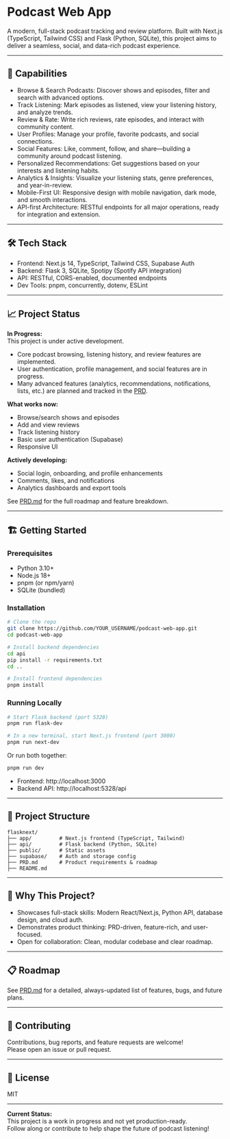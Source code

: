 # Podcast Web App

A modern, full-stack podcast tracking and review platform. Built with Next.js (TypeScript, Tailwind CSS) and Flask (Python, SQLite), this project aims to deliver a seamless, social, and data-rich podcast experience.

---

## 🚀 Capabilities

- Browse & Search Podcasts: Discover shows and episodes, filter and search with advanced options.
- Track Listening: Mark episodes as listened, view your listening history, and analyze trends.
- Review & Rate: Write rich reviews, rate episodes, and interact with community content.
- User Profiles: Manage your profile, favorite podcasts, and social connections.
- Social Features: Like, comment, follow, and share—building a community around podcast listening.
- Personalized Recommendations: Get suggestions based on your interests and listening habits.
- Analytics & Insights: Visualize your listening stats, genre preferences, and year-in-review.
- Mobile-First UI: Responsive design with mobile navigation, dark mode, and smooth interactions.
- API-first Architecture: RESTful endpoints for all major operations, ready for integration and extension.

---

## 🛠️ Tech Stack

- Frontend: Next.js 14, TypeScript, Tailwind CSS, Supabase Auth
- Backend: Flask 3, SQLite, Spotipy (Spotify API integration)
- API: RESTful, CORS-enabled, documented endpoints
- Dev Tools: pnpm, concurrently, dotenv, ESLint

---

## 📈 Project Status

**In Progress:**  
This project is under active development.  
- Core podcast browsing, listening history, and review features are implemented.
- User authentication, profile management, and social features are in progress.
- Many advanced features (analytics, recommendations, notifications, lists, etc.) are planned and tracked in the [PRD](./PRD.md).

**What works now:**  
- Browse/search shows and episodes
- Add and view reviews
- Track listening history
- Basic user authentication (Supabase)
- Responsive UI

**Actively developing:**  
- Social login, onboarding, and profile enhancements
- Comments, likes, and notifications
- Analytics dashboards and export tools

See [PRD.md](./PRD.md) for the full roadmap and feature breakdown.

---

## 🏗️ Getting Started

### Prerequisites

- Python 3.10+
- Node.js 18+
- pnpm (or npm/yarn)
- SQLite (bundled)

### Installation

```bash
# Clone the repo
git clone https://github.com/YOUR_USERNAME/podcast-web-app.git
cd podcast-web-app

# Install backend dependencies
cd api
pip install -r requirements.txt
cd ..

# Install frontend dependencies
pnpm install
```

### Running Locally

```bash
# Start Flask backend (port 5328)
pnpm run flask-dev

# In a new terminal, start Next.js frontend (port 3000)
pnpm run next-dev
```

Or run both together:
```bash
pnpm run dev
```

- Frontend: http://localhost:3000  
- Backend API: http://localhost:5328/api

---

## 🧩 Project Structure

```
flasknext/
├── app/         # Next.js frontend (TypeScript, Tailwind)
├── api/         # Flask backend (Python, SQLite)
├── public/      # Static assets
├── supabase/    # Auth and storage config
├── PRD.md       # Product requirements & roadmap
├── README.md
```

---

## 🌟 Why This Project?

- Showcases full-stack skills: Modern React/Next.js, Python API, database design, and cloud auth.
- Demonstrates product thinking: PRD-driven, feature-rich, and user-focused.
- Open for collaboration: Clean, modular codebase and clear roadmap.

---

## 📋 Roadmap

See [PRD.md](./PRD.md) for a detailed, always-updated list of features, bugs, and future plans.

---

## 🤝 Contributing

Contributions, bug reports, and feature requests are welcome!  
Please open an issue or pull request.

---

## 📄 License

MIT

---

**Current Status:**  
This project is a work in progress and not yet production-ready.  
Follow along or contribute to help shape the future of podcast listening!